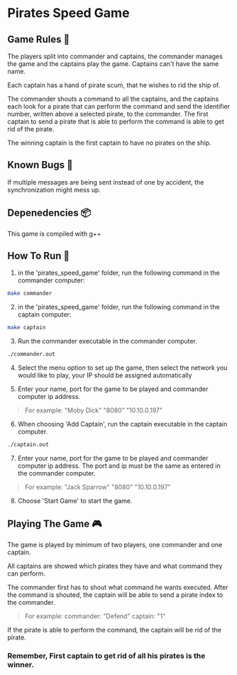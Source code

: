 # Pirates Speed Game

## Game Rules 📃
The players split into commander and captains,
the commander manages the game and the captains play the game.
Captains can't have the same name.

Each captain has a hand of pirate scum, that he wishes to rid the ship of.

The commander shouts a command to all the captains, and the captains each look 
for a pirate that can perform the command and send the identifier number, written above a selected pirate, to the commander.
The first captain to send a pirate that is able to perform the command is able to
get rid of the pirate.

The winning captain is the first captain to have no pirates on the ship.

## Known Bugs 🐛
If multiple messages are being sent instead of one by accident, the synchronization might mess up.

## Depenedencies 📦
This game is compiled with g++

## How To Run 🚀
1. in the 'pirates_speed_game' folder, run the following command in the commander computer:

```bash
make commander
```

2. in the 'pirates_speed_game' folder, run the following command in the captain computer:

```bash
make captain
```

3. Run the commander executable in the commander computer.

```bash
./commander.out
```

4. Select the menu option to set up the game, then select the network you would like to play, your IP should be assigned automatically

5. Enter your name, port for the game to be played and commander computer ip address.

>   For example: "Moby Dick" "8080" "10.10.0.197"

6. When choosing 'Add Captain', run the captain executable in the captain computer.

```bash
./captain.out
```

7. Enter your name, port for the game to be played and commander computer ip address.
   The port and ip must be the same as entered in the commander computer.

>   For example: "Jack Sparrow" "8080" "10.10.0.197"

8. Choose 'Start Game' to start the game.

## Playing The Game 🎮

The game is played by minimum of two players, one commander and one captain.

All captains are showed which pirates they have and what command they can perform.

The commander first has to shout what command he wants executed.
After the command is shouted, the captain will be able to send a pirate index to the commander.

>   For example: commander: "Defend" captain: "1"

If the pirate is able to perform the command, the captain will be rid of the pirate.


###   Remember, First captain to get rid of all his pirates is the winner.


